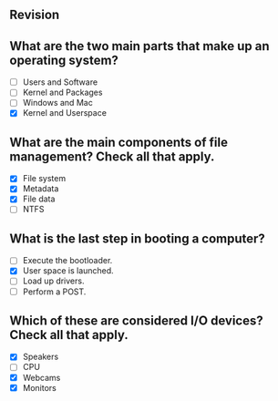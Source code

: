 ## Revision

## What are the two main parts that make up an operating system?

- [ ] Users and Software  
- [ ] Kernel and Packages  
- [ ] Windows and Mac  
- [x] Kernel and Userspace

## What are the main components of file management? Check all that apply.

- [x] File system
- [x] Metadata
- [x] File data
- [ ] NTFS

## What is the last step in booting a computer?

- [ ] Execute the bootloader. 
- [x] User space is launched. 
- [ ] Load up drivers. 
- [ ] Perform a POST. 

## Which of these are considered I/O devices? Check all that apply.

- [x] Speakers 
- [ ] CPU 
- [x] Webcams
- [x] Monitors